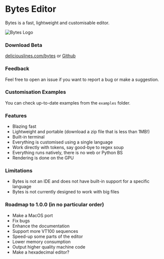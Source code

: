 # Bytes Editor
Bytes is a fast, lightweight and customisable editor.

![Bytes Logo](https://deliciouslines.com/images/bytes-logo.png)

### Download Beta
[deliciouslines.com/bytes](https://deliciouslines.com/bytes)
or
[Github](https://github.com/DeliciousLines/bytes-editor/releases/latest)

### Feedback
Feel free to open an issue if you want to report a bug or make a suggestion.

### Customisation Examples
You can check up-to-date examples from the ``examples`` folder.

### Features
- Blazing fast
- Lightweight and portable (download a zip file that is less than 1MB!)
- Built-in terminal
- Everything is customised using a single language
- Work directly with tokens, say good-bye to regex soup
- Everything runs natively, there is no web or Python BS
- Rendering is done on the GPU

### Limitations
- Bytes is not an IDE and does not have built-in support for a specific language
- Bytes is not currently designed to work with big files

### Roadmap to 1.0.0 (in no particular order)
- Make a MacOS port
- Fix bugs
- Enhance the documentation
- Support more VT100 sequences
- Speed-up some parts of the editor
- Lower memory consumption
- Output higher quality machine code
- Make a hexadecimal editor?
